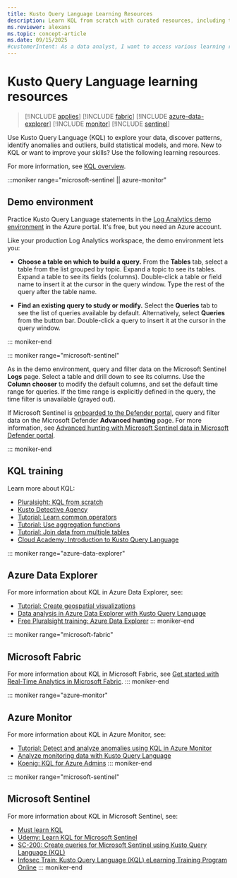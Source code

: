 ```yaml
---
title: Kusto Query Language Learning Resources
description: Learn KQL from scratch with curated resources, including tutorials, demos, and training programs for data analysts and professionals.
ms.reviewer: alexans
ms.topic: concept-article
ms.date: 09/15/2025
#customerIntent: As a data analyst, I want to access various learning resources for Kusto Query Language (KQL), so that I can effectively explore and analyze data using KQL.
---
```


# Kusto Query Language learning resources

> [!INCLUDE [applies](../includes/applies-to-version/applies.md)] [!INCLUDE [fabric](../includes/applies-to-version/fabric.md)] [!INCLUDE [azure-data-explorer](../includes/applies-to-version/azure-data-explorer.md)] [!INCLUDE [monitor](../includes/applies-to-version/monitor.md)] [!INCLUDE [sentinel](../includes/applies-to-version/sentinel.md)]

Use Kusto Query Language (KQL) to explore your data, discover patterns, identify anomalies and outliers, build statistical models, and more. New to KQL or want to improve your skills? Use the following learning resources.

For more information, see [KQL overview](index.md).

:::moniker range="microsoft-sentinel || azure-monitor"

## Demo environment

Practice Kusto Query Language statements in the [Log Analytics demo environment](https://aka.ms/lademo) in the Azure portal. It's free, but you need an Azure account.

Like your production Log Analytics workspace, the demo environment lets you:

* **Choose a table on which to build a query.** From the **Tables** tab, select a table from the list grouped by topic. Expand a topic to see its tables. Expand a table to see its fields (columns). Double-click a table or field name to insert it at the cursor in the query window. Type the rest of the query after the table name.

* **Find an existing query to study or modify.** Select the **Queries** tab to see the list of queries available by default. Alternatively, select **Queries** from the button bar. Double-click a query to insert it at the cursor in the query window.

::: moniker-end

::: moniker range="microsoft-sentinel"

As in the demo environment, query and filter data on the Microsoft Sentinel **Logs** page. Select a table and drill down to see its columns. Use the **Column chooser** to modify the default columns, and set the default time range for queries. If the time range is explicitly defined in the query, the time filter is unavailable (grayed out).

If Microsoft Sentinel is [onboarded to the Defender portal](/azure/sentinel/microsoft-sentinel-defender-portal), query and filter data on the Microsoft Defender **Advanced hunting** page. For more information, see [Advanced hunting with Microsoft Sentinel data in Microsoft Defender portal](/defender-xdr/advanced-hunting-microsoft-defender?toc=%2Fazure%2Fsentinel%2FTOC.json&bc=%2Fazure%2Fsentinel%2Fbreadcrumb%2Ftoc.json&branch=main).

::: moniker-end

## KQL training

Learn more about KQL:

* [Pluralsight: KQL from scratch](https://www.pluralsight.com/courses/kusto-query-language-kql-from-scratch)
* [Kusto Detective Agency](https://detective.kusto.io/)
* [Tutorial: Learn common operators](tutorials/learn-common-operators.md)
* [Tutorial: Use aggregation functions](tutorials/use-aggregation-functions.md)
* [Tutorial: Join data from multiple tables](tutorials/join-data-from-multiple-tables.md)
* [Cloud Academy: Introduction to Kusto Query Language](https://cloudacademy.com/lab/introduction-to-kusto-query-language/)

::: moniker range="azure-data-explorer"

## Azure Data Explorer

For more information about KQL in Azure Data Explorer, see:

* [Tutorial: Create geospatial visualizations](tutorials/create-geospatial-visualizations.md)
* [Data analysis in Azure Data Explorer with Kusto Query Language](/training/paths/data-analysis-data-explorer-kusto-query-language/)
* [Free Pluralsight training: Azure Data Explorer](https://www.pluralsight.com/partners/microsoft/azure-data-explorer)
::: moniker-end

::: moniker range="microsoft-fabric"

## Microsoft Fabric

For more information about KQL in Microsoft Fabric, see [Get started with Real-Time Analytics in Microsoft Fabric](/training/modules/get-started-kusto-fabric/).
::: moniker-end

::: moniker range="azure-monitor"

## Azure Monitor

For more information about KQL in Azure Monitor, see:

* [Tutorial: Detect and analyze anomalies using KQL in Azure Monitor](/azure/azure-monitor/logs/kql-machine-learning-azure-monitor)
* [Analyze monitoring data with Kusto Query Language](/training/paths/analyze-monitoring-data-with-kql/)
* [Koenig: KQL for Azure Admins](https://www.koenig-solutions.com/kql-azure-admins-training)
::: moniker-end

::: moniker range="microsoft-sentinel"

## Microsoft Sentinel

For more information about KQL in Microsoft Sentinel, see:

* [Must learn KQL](https://github.com/rod-trent/MustLearnKQL)
* [Udemy: Learn KQL for Microsoft Sentinel](https://www.udemy.com/course/learn-kql-for-microsoft-sentinel/)
* [SC-200: Create queries for Microsoft Sentinel using Kusto Query Language (KQL)](/training/paths/sc-200-utilize-kql-for-azure-sentinel/)
* [Infosec Train: Kusto Query Language (KQL) eLearning Training Program Online](https://www.infosectrain.com/self-paced-learning/kusto-query-language-training/)
::: moniker-end
